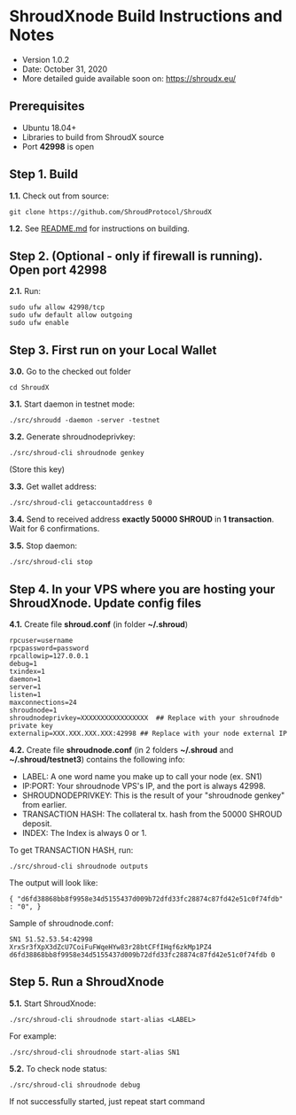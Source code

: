 ShroudXnode Build Instructions and Notes
=============================
 - Version 1.0.2
 - Date: October 31, 2020
 - More detailed guide available soon on: https://shroudx.eu/

Prerequisites
-------------
 - Ubuntu 18.04+
 - Libraries to build from ShroudX source
 - Port **42998** is open

Step 1. Build
----------------------
**1.1.**  Check out from source:

    git clone https://github.com/ShroudProtocol/ShroudX

**1.2.**  See [README.md](README.md) for instructions on building.

Step 2. (Optional - only if firewall is running). Open port 42998
----------------------
**2.1.**  Run:

    sudo ufw allow 42998/tcp
    sudo ufw default allow outgoing
    sudo ufw enable

Step 3. First run on your Local Wallet
----------------------
**3.0.**  Go to the checked out folder

    cd ShroudX

**3.1.**  Start daemon in testnet mode:

    ./src/shroudd -daemon -server -testnet

**3.2.**  Generate shroudnodeprivkey:

    ./src/shroud-cli shroudnode genkey

(Store this key)

**3.3.**  Get wallet address:

    ./src/shroud-cli getaccountaddress 0

**3.4.**  Send to received address **exactly 50000 SHROUD** in **1 transaction**. Wait for 6 confirmations.

**3.5.**  Stop daemon:

    ./src/shroud-cli stop

Step 4. In your VPS where you are hosting your ShroudXnode. Update config files
----------------------
**4.1.**  Create file **shroud.conf** (in folder **~/.shroud**)

    rpcuser=username
    rpcpassword=password
    rpcallowip=127.0.0.1
    debug=1
    txindex=1
    daemon=1
    server=1
    listen=1
    maxconnections=24
    shroudnode=1
    shroudnodeprivkey=XXXXXXXXXXXXXXXXX  ## Replace with your shroudnode private key
    externalip=XXX.XXX.XXX.XXX:42998 ## Replace with your node external IP

**4.2.**  Create file **shroudnode.conf** (in 2 folders **~/.shroud** and **~/.shroud/testnet3**) contains the following info:
 - LABEL: A one word name you make up to call your node (ex. SN1)
 - IP:PORT: Your shroudnode VPS's IP, and the port is always 42998.
 - SHROUDNODEPRIVKEY: This is the result of your "shroudnode genkey" from earlier.
 - TRANSACTION HASH: The collateral tx. hash from the 50000 SHROUD deposit.
 - INDEX: The Index is always 0 or 1.

To get TRANSACTION HASH, run:

    ./src/shroud-cli shroudnode outputs

The output will look like:

    { "d6fd38868bb8f9958e34d5155437d009b72dfd33fc28874c87fd42e51c0f74fdb" : "0", }

Sample of shroudnode.conf:

    SN1 51.52.53.54:42998 XrxSr3fXpX3dZcU7CoiFuFWqeHYw83r28btCFfIHqf6zkMp1PZ4 d6fd38868bb8f9958e34d5155437d009b72dfd33fc28874c87fd42e51c0f74fdb 0

Step 5. Run a ShroudXnode
----------------------
**5.1.**  Start ShroudXnode:

    ./src/shroud-cli shroudnode start-alias <LABEL>

For example:

    ./src/shroud-cli shroudnode start-alias SN1

**5.2.**  To check node status:

    ./src/shroud-cli shroudnode debug

If not successfully started, just repeat start command
